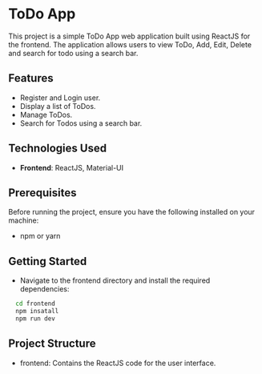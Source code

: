 # ToDo App

This project is a simple ToDo App web application built using ReactJS for the frontend. The application allows users to view ToDo, Add, Edit, Delete and search for todo using a search bar.

## Features

- Register and Login user.
- Display a list of ToDos.
- Manage ToDos.
- Search for Todos using a search bar.

## Technologies Used

- **Frontend**: ReactJS, Material-UI

## Prerequisites

Before running the project, ensure you have the following installed on your machine:

- npm or yarn

## Getting Started

- Navigate to the frontend directory and install the required dependencies:
```bash
  cd frontend
  npm insatall
  npm run dev
```

## Project Structure
- frontend: Contains the ReactJS code for the user interface.